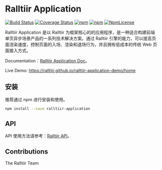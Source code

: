 # Ralltiir Application

[![Build Status](https://travis-ci.org/Ralltiir/ralltiir-application.svg?branch=master)](https://travis-ci.org/Ralltiir/ralltiir-application)
[![Coverage Status](https://coveralls.io/repos/github/Ralltiir/ralltiir-application/badge.svg?branch=master)](https://coveralls.io/github/Ralltiir/ralltiir-application?branch=master)
[![npm](https://img.shields.io/npm/v/ralltiir-application.svg)](https://www.npmjs.com/package/ralltiir-application)
[![npm](https://img.shields.io/npm/dm/ralltiir-application.svg)](https://www.npmjs.com/package/ralltiir-application)
[![NpmLicense](https://img.shields.io/npm/l/ralltiir-application.svg)](https://www.npmjs.com/package/ralltiir-application)

Ralltiir Application 是以 Ralltiir 为框架核心的的应用程序，是一种适合构建前端单页异步场景产品的一系列技术解决方案。通过 Ralltiir 引擎的能力，可以提高页面渲染速度，控制页面的入场、渲染和退场行为，并且拥有低成本的传统 Web 页面接入方式。

Documentation：[Ralltiir Application Doc][rt-app-doc]。

Live Demo: <https://ralltiir.github.io/ralltiir-application-demo/home>

## 安装

推荐通过 npm 进行安装和使用。
```bash
npm install --save ralltiir-application
```

## API

API 使用方法请参考：[Ralltiir API][rt-api-wiki]。

## Contributions

The Ralltiir Team

[rt-app-doc]: https://ralltiir.github.io/ralltiir-application/
[rt-api-wiki]: https://ralltiir.github.io/ralltiir/api/action.html